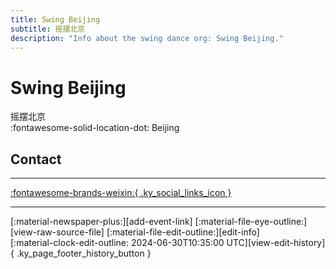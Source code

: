 ```yaml
---
title: Swing Beijing
subtitle: 摇摆北京
description: "Info about the swing dance org: Swing Beijing."
---
```


# Swing Beijing

摇摆北京  
:fontawesome-solid-location-dot: Beijing  


## Contact


---

 [:fontawesome-brands-weixin:{ .ky_social_links_icon }](# "SwingBeijing 北京摇闻")

---

<div class="ky_page_footer" markdown>
<div class="ky_page_footer_trailing" markdown="span">
[:material-newspaper-plus:][add-event-link]
[:material-file-eye-outline:][view-raw-source-file]
[:material-file-edit-outline:][edit-info]
</div>
<div class="ky_page_footer_leading" markdown="span">
[:material-clock-edit-outline: 2024-06-30T10:35:00 UTC][view-edit-history]{ .ky_page_footer_history_button }
</div>
</div>

[add-event-link]: https://github.com/swingdance/events/issues/new?assignees=&labels=add+event&projects=&template=02-add_entity.yml&title=%5Bzh_CN%5D%20Add%20Event%3A%20%3CName%3E&region=zh_CN&province=Beijing&city=Beijing&org_id=swing-beijing "Add Event"
[view-raw-source-file]: https://github.com/swingdance/orgs/blob/main/zh_CN/swing-beijing.json "View Raw Source File"
[edit-info]: https://github.com/swingdance/orgs/issues/new?assignees=&labels=update+org&projects=&template=03-update_entity.yml&title=%5Bzh_CN%5D%20Update%20Org%3A%20Swing%20Beijing&region=zh_CN&id=swing-beijing&name=Swing%20Beijing "Edit Info"

[view-edit-history]: https://github.com/swingdance/orgs/commits/main/zh_CN/swing-beijing.json "View Edit History"
